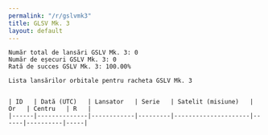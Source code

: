 ```yaml
---
permalink: "/r/gslvmk3"
title: GLSV Mk. 3
layout: default
---
```


    Număr total de lansări GSLV Mk. 3: 0
    Număr de eșecuri GSLV Mk. 3: 0
    Rată de succes GSLV Mk. 3: 100.00%
    
    Lista lansărilor orbitale pentru racheta GSLV Mk. 3
    
    
    | ID   | Dată (UTC)   | Lansator   | Serie   | Satelit (misiune)   | Or   | Centru   | R   |
    |------|--------------|------------|---------|---------------------|------|----------|-----|

